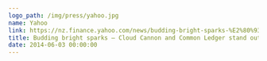 ```yaml
---
logo_path: /img/press/yahoo.jpg
name: Yahoo
link: https://nz.finance.yahoo.com/news/budding-bright-sparks-%E2%80%93-cloud-cannon-and-common-ledger-stand-out-035441657.html
title: Budding bright sparks – Cloud Cannon and Common Ledger stand out
date: 2014-06-03 00:00:00
---
```

